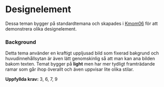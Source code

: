 Design&shy;element
==================

Dessa teman bygger på standard&shy;temana och skapades i [Kmom06](report/kmom06) för att demonstrera olika design&shy;element.


### Background

Detta tema använder en kraftigt uppljusad bild som fixerad bakgrund och huvud&shy;innehålls&shy;ytan är även lätt genom&shy;skinlig så att man kan ana bilden bakom texten. 
Temat bygger på **light** men har mer tydligt fram&shy;trädande ramar som går ihop överallt och även uppvisar lite olika stilar.

**Uppfyllda krav:** 3, 6, 7, 9

